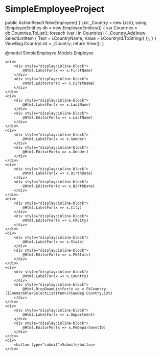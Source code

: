 # SimpleEmployeeProject
public ActionResult NewEmployee()
        {
            List<SelectListItem> _Country = new List<SelectListItem>();
            using (EmployeeEntities db = new EmployeeEntities())
            {
                var Countries = db.Countries.ToList();
                foreach (var i in Countries)
                {
                    _Country.Add(new SelectListItem { Text = i.CountryName, Value = i.CountryId.ToString() });
                }
            }
            ViewBag.CountryList = _Country;
            return View();
        }
  
  
  
  
  
  
  
  
  
@model SimpleEmployee.Models.Employee


<form method="post">

    <div>
        <div style="display:inline-block">
            @Html.LabelFor(x => x.FirstName)
        </div>
        <div style="display:inline-block">
            @Html.EditorFor(x => x.FirstName)
        </div>
    </div>
    <div>
        <div style="display:inline-block">
            @Html.LabelFor(x => x.LastName)
        </div>
        <div style="display:inline-block">
            @Html.EditorFor(x => x.LastName)
        </div>
    </div>
    <div>
        <div style="display:inline-block">
            @Html.LabelFor(x => x.Gender)
        </div>
        <div style="display:inline-block">
            @Html.EditorFor(x => x.Gender)
        </div>
    </div>
    <div>
        <div style="display:inline-block">
            @Html.LabelFor(x => x.BirthDate)
        </div>
        <div style="display:inline-block">
            @Html.EditorFor(x => x.BirthDate)
        </div>
    </div>
    <div>
        <div style="display:inline-block">
            @Html.LabelFor(x => x.City)
        </div>
        <div style="display:inline-block">
            @Html.EditorFor(x => x.FkCity)
        </div>
    </div>
    <div>
        <div style="display:inline-block">
            @Html.LabelFor(x => x.State)
        </div>
        <div style="display:inline-block">
            @Html.EditorFor(x => x.FkState)
        </div>
    </div>
    <div>
        <div style="display:inline-block">
            @Html.LabelFor(x => x.Country)
        </div>
        <div style="display:inline-block">
            @Html.DropDownListFor(x => x.FkCountry, (IEnumerable<SelectListItem>)ViewBag.CountryList)
        </div>
    </div>
    <div>
        <div style="display:inline-block">
            @Html.LabelFor(x => x.Department)
        </div>
        <div style="display:inline-block">
            @Html.EditorFor(x => x.FkDepartmentID)
        </div>
    </div>
    <div>
        <button type="submit">Submit</button>
    </div>
</form>


